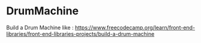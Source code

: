 # DrumMachine
Build a Drum Machine like : https://www.freecodecamp.org/learn/front-end-libraries/front-end-libraries-projects/build-a-drum-machine
